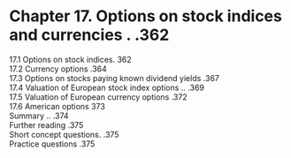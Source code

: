 # Chapter 17. Options on stock indices and currencies . .362  

17.1 Options on stock indices. 362   
17.2 Currency options .364   
17.3 Options on stocks paying known dividend yields .367   
17.4 Valuation of European stock index options .. .369   
17.5 Valuation of European currency options .372   
17.6 American options 373   
Summary .. .374   
Further reading .375   
Short concept questions. .375   
Practice questions .375  
